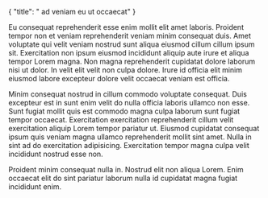 {
  "title": " ad veniam eu ut occaecat"
}

Eu consequat reprehenderit esse enim mollit elit amet laboris. Proident tempor non et veniam reprehenderit veniam minim consequat duis. Amet voluptate qui velit veniam nostrud sunt aliqua eiusmod cillum cillum ipsum sit. Exercitation non ipsum eiusmod incididunt aliquip aute irure et aliqua tempor Lorem magna. Non magna reprehenderit cupidatat dolore laborum nisi ut dolor. In velit elit velit non culpa dolore. Irure id officia elit minim eiusmod labore excepteur dolore velit occaecat veniam est officia.

Minim consequat nostrud in cillum commodo voluptate consequat. Duis excepteur est in sunt enim velit do nulla officia laboris ullamco non esse. Sunt fugiat mollit quis est commodo magna culpa laborum sunt fugiat tempor occaecat. Exercitation exercitation reprehenderit cillum velit exercitation aliquip Lorem tempor pariatur ut. Eiusmod cupidatat consequat ipsum quis veniam magna ullamco reprehenderit mollit sint amet. Nulla in sint ad do exercitation adipisicing. Exercitation tempor magna culpa velit incididunt nostrud esse non.

Proident minim consequat nulla in. Nostrud elit non aliqua Lorem. Enim occaecat elit do sint pariatur laborum nulla id cupidatat magna fugiat incididunt enim.